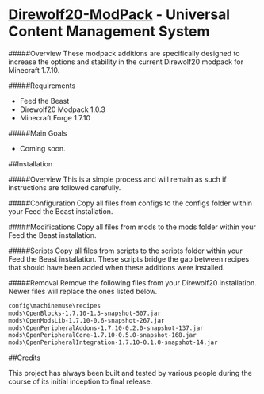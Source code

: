 [Direwolf20-ModPack](https://github.com/alexgurrola/direwolf20-modpack) - Universal Content Management System
=====

#####Overview
These modpack additions are specifically designed to increase the options and stability in the current Direwolf20 modpack for Minecraft 1.7.10.

#####Requirements

* Feed the Beast
* Direwolf20 Modpack 1.0.3
* Minecraft Forge 1.7.10

#####Main Goals
* Coming soon.

##Installation

#####Overview
This is a simple process and will remain as such if instructions are followed carefully.

#####Configuration
Copy all files from configs to the configs folder within your Feed the Beast installation.

#####Modifications
Copy all files from mods to the mods folder within your Feed the Beast installation.

#####Scripts
Copy all files from scripts to the scripts folder within your Feed the Beast installation.  These scripts bridge the gap between recipes that should have been added when these additions were installed.

#####Removal
Remove the following files from your Direwolf20 installation.  Newer files will replace the ones listed below.

```sh
config\machinemuse\recipes
mods\OpenBlocks-1.7.10-1.3-snapshot-507.jar
mods\OpenModsLib-1.7.10-0.6-snapshot-267.jar
mods\OpenPeripheralAddons-1.7.10-0.2.0-snapshot-137.jar
mods\OpenPeripheralCore-1.7.10-0.5.0-snapshot-168.jar
mods\OpenPeripheralIntegration-1.7.10-0.1.0-snapshot-14.jar
```

##Credits

This project has always been built and tested by various people during the course of its initial inception to final release.
